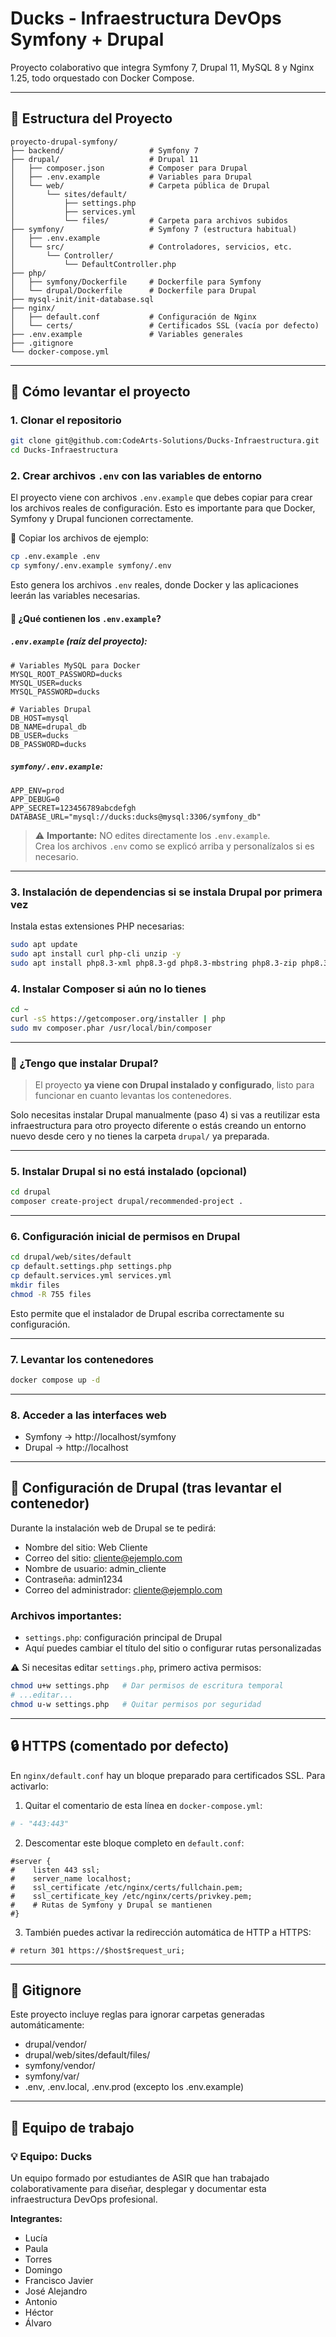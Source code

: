 #  Ducks - Infraestructura DevOps Symfony + Drupal

Proyecto colaborativo que integra Symfony 7, Drupal 11, MySQL 8 y Nginx 1.25, todo orquestado con Docker Compose.

---

## 📁 Estructura del Proyecto

```plaintext
proyecto-drupal-symfony/
├── backend/                   # Symfony 7
├── drupal/                    # Drupal 11
│   ├── composer.json          # Composer para Drupal
│   ├── .env.example           # Variables para Drupal
│   └── web/                   # Carpeta pública de Drupal
│       └── sites/default/
│           ├── settings.php
│           ├── services.yml
│           └── files/         # Carpeta para archivos subidos
├── symfony/                   # Symfony 7 (estructura habitual)
│   ├── .env.example
│   └── src/                   # Controladores, servicios, etc.
│       └── Controller/
│           └── DefaultController.php
├── php/
│   ├── symfony/Dockerfile     # Dockerfile para Symfony
│   └── drupal/Dockerfile      # Dockerfile para Drupal
├── mysql-init/init-database.sql
├── nginx/
│   ├── default.conf           # Configuración de Nginx
│   └── certs/                 # Certificados SSL (vacía por defecto)
├── .env.example               # Variables generales
├── .gitignore
└── docker-compose.yml
```

---

## 🚀 Cómo levantar el proyecto

### 1. Clonar el repositorio

```bash
git clone git@github.com:CodeArts-Solutions/Ducks-Infraestructura.git
cd Ducks-Infraestructura
```

### 2. Crear archivos `.env` con las variables de entorno

El proyecto viene con archivos `.env.example` que debes copiar para crear los archivos reales de configuración. Esto es importante para que Docker, Symfony y Drupal funcionen correctamente.

📄 Copiar los archivos de ejemplo:

```bash
cp .env.example .env
cp symfony/.env.example symfony/.env
```

Esto genera los archivos `.env` reales, donde Docker y las aplicaciones leerán las variables necesarias.

#### 📌 ¿Qué contienen los `.env.example`?

##### `.env.example` (raíz del proyecto):

```env
# Variables MySQL para Docker
MYSQL_ROOT_PASSWORD=ducks
MYSQL_USER=ducks
MYSQL_PASSWORD=ducks

# Variables Drupal
DB_HOST=mysql
DB_NAME=drupal_db
DB_USER=ducks
DB_PASSWORD=ducks
```

##### `symfony/.env.example`:

```env
APP_ENV=prod
APP_DEBUG=0
APP_SECRET=123456789abcdefgh
DATABASE_URL="mysql://ducks:ducks@mysql:3306/symfony_db"
```

> ⚠️ **Importante:** NO edites directamente los `.env.example`.  
> Crea los archivos `.env` como se explicó arriba y personalízalos si es necesario.

---

### 3. Instalación de dependencias si se instala Drupal por primera vez

Instala estas extensiones PHP necesarias:

```bash
sudo apt update
sudo apt install curl php-cli unzip -y
sudo apt install php8.3-xml php8.3-gd php8.3-mbstring php8.3-zip php8.3-curl php8.3-mysql -y
```

### 4. Instalar Composer si aún no lo tienes

```bash
cd ~
curl -sS https://getcomposer.org/installer | php
sudo mv composer.phar /usr/local/bin/composer
```

---

### 🧩 ¿Tengo que instalar Drupal?

> El proyecto **ya viene con Drupal instalado y configurado**, listo para funcionar en cuanto levantas los contenedores.

Solo necesitas instalar Drupal manualmente (paso 4) si vas a reutilizar esta infraestructura para otro proyecto diferente o estás creando un entorno nuevo desde cero y no tienes la carpeta `drupal/` ya preparada.

---

### 5. Instalar Drupal si no está instalado (opcional)

```bash
cd drupal
composer create-project drupal/recommended-project .
```

---

### 6. Configuración inicial de permisos en Drupal

```bash
cd drupal/web/sites/default
cp default.settings.php settings.php
cp default.services.yml services.yml
mkdir files
chmod -R 755 files
```

Esto permite que el instalador de Drupal escriba correctamente su configuración.

---

### 7. Levantar los contenedores

```bash
docker compose up -d
```

---

### 8. Acceder a las interfaces web

- Symfony → http://localhost/symfony  
- Drupal → http://localhost

---

## 🔐 Configuración de Drupal (tras levantar el contenedor)

Durante la instalación web de Drupal se te pedirá:

- Nombre del sitio: Web Cliente  
- Correo del sitio: cliente@ejemplo.com  
- Nombre de usuario: admin_cliente  
- Contraseña: admin1234  
- Correo del administrador: cliente@ejemplo.com

### Archivos importantes:

- `settings.php`: configuración principal de Drupal  
- Aquí puedes cambiar el título del sitio o configurar rutas personalizadas

⚠️ Si necesitas editar `settings.php`, primero activa permisos:

```bash
chmod u+w settings.php   # Dar permisos de escritura temporal
# ...editar...
chmod u-w settings.php   # Quitar permisos por seguridad
```

---

## 🔒 HTTPS (comentado por defecto)

En `nginx/default.conf` hay un bloque preparado para certificados SSL. Para activarlo:

1. Quitar el comentario de esta línea en `docker-compose.yml`:

```yaml
# - "443:443"
```

2. Descomentar este bloque completo en `default.conf`:

```nginx
#server {
#    listen 443 ssl;
#    server_name localhost;
#    ssl_certificate /etc/nginx/certs/fullchain.pem;
#    ssl_certificate_key /etc/nginx/certs/privkey.pem;
#    # Rutas de Symfony y Drupal se mantienen
#}
```

3. También puedes activar la redirección automática de HTTP a HTTPS:

```nginx
# return 301 https://$host$request_uri;
```

---

## 📝 Gitignore

Este proyecto incluye reglas para ignorar carpetas generadas automáticamente:

- drupal/vendor/
- drupal/web/sites/default/files/
- symfony/vendor/
- symfony/var/
- .env, .env.local, .env.prod (excepto los .env.example)

---

## 👥 Equipo de trabajo

### 💡 Equipo: Ducks

Un equipo formado por estudiantes de ASIR que han trabajado colaborativamente para diseñar, desplegar y documentar esta infraestructura DevOps profesional.

**Integrantes:**

- Lucía
- Paula
- Torres
- Domingo
- Francisco Javier
- José Alejandro
- Antonio
- Héctor
- Álvaro
